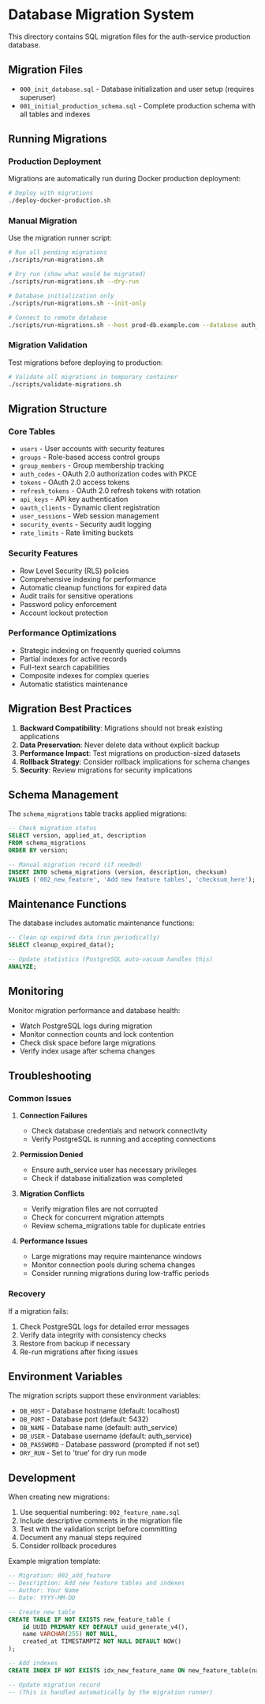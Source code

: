 # Database Migration System

This directory contains SQL migration files for the auth-service production database.

## Migration Files

- `000_init_database.sql` - Database initialization and user setup (requires superuser)
- `001_initial_production_schema.sql` - Complete production schema with all tables and indexes

## Running Migrations

### Production Deployment

Migrations are automatically run during Docker production deployment:

```bash
# Deploy with migrations
./deploy-docker-production.sh
```

### Manual Migration

Use the migration runner script:

```bash
# Run all pending migrations
./scripts/run-migrations.sh

# Dry run (show what would be migrated)
./scripts/run-migrations.sh --dry-run

# Database initialization only
./scripts/run-migrations.sh --init-only

# Connect to remote database
./scripts/run-migrations.sh --host prod-db.example.com --database auth_service
```

### Migration Validation

Test migrations before deploying to production:

```bash
# Validate all migrations in temporary container
./scripts/validate-migrations.sh
```

## Migration Structure

### Core Tables

- `users` - User accounts with security features
- `groups` - Role-based access control groups
- `group_members` - Group membership tracking
- `auth_codes` - OAuth 2.0 authorization codes with PKCE
- `tokens` - OAuth 2.0 access tokens
- `refresh_tokens` - OAuth 2.0 refresh tokens with rotation
- `api_keys` - API key authentication
- `oauth_clients` - Dynamic client registration
- `user_sessions` - Web session management
- `security_events` - Security audit logging
- `rate_limits` - Rate limiting buckets

### Security Features

- Row Level Security (RLS) policies
- Comprehensive indexing for performance
- Automatic cleanup functions for expired data
- Audit trails for sensitive operations
- Password policy enforcement
- Account lockout protection

### Performance Optimizations

- Strategic indexing on frequently queried columns
- Partial indexes for active records
- Full-text search capabilities
- Composite indexes for complex queries
- Automatic statistics maintenance

## Migration Best Practices

1. **Backward Compatibility**: Migrations should not break existing applications
2. **Data Preservation**: Never delete data without explicit backup
3. **Performance Impact**: Test migrations on production-sized datasets
4. **Rollback Strategy**: Consider rollback implications for schema changes
5. **Security**: Review migrations for security implications

## Schema Management

The `schema_migrations` table tracks applied migrations:

```sql
-- Check migration status
SELECT version, applied_at, description 
FROM schema_migrations 
ORDER BY version;

-- Manual migration record (if needed)
INSERT INTO schema_migrations (version, description, checksum)
VALUES ('002_new_feature', 'Add new feature tables', 'checksum_here');
```

## Maintenance Functions

The database includes automatic maintenance functions:

```sql
-- Clean up expired data (run periodically)
SELECT cleanup_expired_data();

-- Update statistics (PostgreSQL auto-vacuum handles this)
ANALYZE;
```

## Monitoring

Monitor migration performance and database health:

- Watch PostgreSQL logs during migration
- Monitor connection counts and lock contention
- Check disk space before large migrations
- Verify index usage after schema changes

## Troubleshooting

### Common Issues

1. **Connection Failures**
   - Check database credentials and network connectivity
   - Verify PostgreSQL is running and accepting connections

2. **Permission Denied**
   - Ensure auth_service user has necessary privileges
   - Check if database initialization was completed

3. **Migration Conflicts**
   - Verify migration files are not corrupted
   - Check for concurrent migration attempts
   - Review schema_migrations table for duplicate entries

4. **Performance Issues**
   - Large migrations may require maintenance windows
   - Monitor connection pools during schema changes
   - Consider running migrations during low-traffic periods

### Recovery

If a migration fails:

1. Check PostgreSQL logs for detailed error messages
2. Verify data integrity with consistency checks
3. Restore from backup if necessary
4. Re-run migrations after fixing issues

## Environment Variables

The migration scripts support these environment variables:

- `DB_HOST` - Database hostname (default: localhost)
- `DB_PORT` - Database port (default: 5432)
- `DB_NAME` - Database name (default: auth_service)
- `DB_USER` - Database username (default: auth_service)
- `DB_PASSWORD` - Database password (prompted if not set)
- `DRY_RUN` - Set to 'true' for dry run mode

## Development

When creating new migrations:

1. Use sequential numbering: `002_feature_name.sql`
2. Include descriptive comments in the migration file
3. Test with the validation script before committing
4. Document any manual steps required
5. Consider rollback procedures

Example migration template:

```sql
-- Migration: 002_add_feature
-- Description: Add new feature tables and indexes
-- Author: Your Name
-- Date: YYYY-MM-DD

-- Create new table
CREATE TABLE IF NOT EXISTS new_feature_table (
    id UUID PRIMARY KEY DEFAULT uuid_generate_v4(),
    name VARCHAR(255) NOT NULL,
    created_at TIMESTAMPTZ NOT NULL DEFAULT NOW()
);

-- Add indexes
CREATE INDEX IF NOT EXISTS idx_new_feature_name ON new_feature_table(name);

-- Update migration record
-- (This is handled automatically by the migration runner)
```